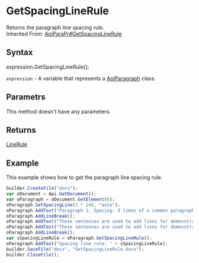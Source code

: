 # GetSpacingLineRule

Returns the paragraph line spacing rule.<br>Inherited From: [ApiParaPr#GetSpacingLineRule](../../ApiParaPr/Methods/GetSpacingLineRule.md)

## Syntax

expression.GetSpacingLineRule();

`expression` - A variable that represents a [ApiParagraph](../ApiParagraph.md) class.

## Parametrs

This method doesn't have any parameters.

## Returns

[LineRule](../../../Enumerations/LineRule.md)

## Example

This example shows how to get the paragraph line spacing rule.

```javascript
builder.CreateFile("docx");
var oDocument = Api.GetDocument();
var oParagraph = oDocument.GetElement(0);
oParagraph.SetSpacingLine(3 * 240, "auto");
oParagraph.AddText("Paragraph 1. Spacing: 3 times of a common paragraph line spacing.");
oParagraph.AddLineBreak();
oParagraph.AddText("These sentences are used to add lines for demonstrative purposes. ");
oParagraph.AddText("These sentences are used to add lines for demonstrative purposes. ");
oParagraph.AddLineBreak();
var sSpacingLineRule = oParagraph.GetSpacingLineRule();
oParagraph.AddText("Spacing line rule: " + sSpacingLineRule);
builder.SaveFile("docx", "GetSpacingLineRule.docx");
builder.CloseFile();
```